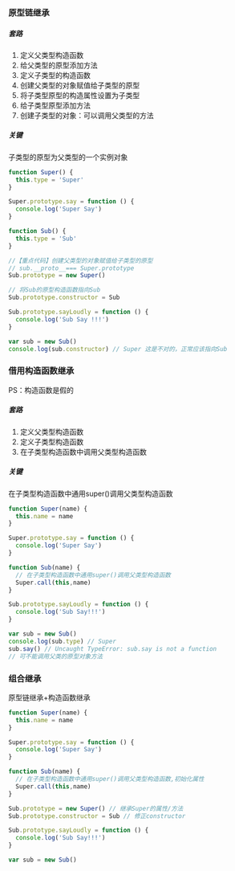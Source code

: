 ### 原型链继承

##### 套路

1. 定义父类型构造函数
2. 给父类型的原型添加方法
3. 定义子类型的构造函数
4. 创建父类型的对象赋值给子类型的原型
5. 将子类型原型的构造属性设置为子类型
6. 给子类型原型添加方法
7. 创建子类型的对象：可以调用父类型的方法

##### 关键

子类型的原型为父类型的一个实例对象

``` javascript
function Super() {
  this.type = 'Super'
}

Super.prototype.say = function () {
  console.log('Super Say')
}

function Sub() {
  this.type = 'Sub'
}

//【重点代码】创建父类型的对象赋值给子类型的原型
// sub.__proto__=== Super.prototype
Sub.prototype = new Super()

// 将Sub的原型构造函数指向Sub
Sub.prototype.constructor = Sub

Sub.prototype.sayLoudly = function () {
  console.log('Sub Say !!!')
}

var sub = new Sub()
console.log(sub.constructor) // Super 这是不对的，正常应该指向Sub
```



### 借用构造函数继承

PS：构造函数是假的

##### 套路

1. 定义父类型构造函数
2. 定义子类型构造函数
3. 在子类型构造函数中调用父类型构造函数

##### 关键

在子类型构造函数中通用super()调用父类型构造函数

```  javascript
function Super(name) {
  this.name = name
}

Super.prototype.say = function () {
  console.log('Super Say')
}

function Sub(name) {
  // 在子类型构造函数中通用super()调用父类型构造函数
  Super.call(this,name)
}

Sub.prototype.sayLoudly = function () {
  console.log('Sub Say!!!')
}

var sub = new Sub()
console.log(sub.type) // Super
sub.say() // Uncaught TypeError: sub.say is not a function
// 可不能调用父类的原型对象方法
```



### 组合继承

原型链继承+构造函数继承

```javascript
function Super(name) {
  this.name = name
}

Super.prototype.say = function () {
  console.log('Super Say')
}

function Sub(name) {
  // 在子类型构造函数中通用super()调用父类型构造函数,初始化属性
  Super.call(this,name) 
}

Sub.prototype = new Super() // 继承Super的属性/方法 
Sub.prototype.constructor = Sub // 修正constructor

Sub.prototype.sayLoudly = function () {
  console.log('Sub Say!!!')
}

var sub = new Sub()
```


